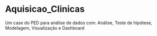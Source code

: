 # Aquisicao_Clinicas
Um case do PED para análise de dados com: Análise, Teste de hipótese, Modelagem, Visualização e Dashboard

